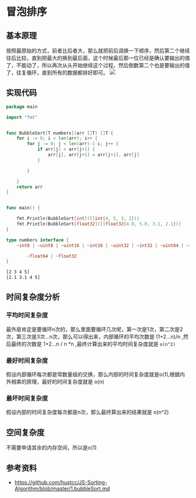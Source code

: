 # 冒泡排序
## 基本原理
按照最原始的方式，前者比后者大，那么就把前后调换一下顺序，然后第二个继续往后比较，直到把最大的换到最后面，这个时候最后那一位已经是确认要输出的值了，不能动了，所以再次从头开始继续这个过程，然后倒数第二个也是要输出的值了，往复循环，直到所有的数据都排好即可。
![](https://raw.githubusercontent.com/imgoogege/Sorting-Algorithm/master/res/bubbleSort.gif)
## 实现代码
```go
package main

import "fmt"


func BubbleSort[T numbers](arr []T) []T {
	for i := 0; i < len(arr); i++ {
		for j := 0; j < len(arr)-1-i; j++ {
			if arr[j] > arr[j+1] {
				arr[j], arr[j+1] = arr[j+1], arr[j]
			}

		}

	}
	return arr
}


func main() {

	fmt.Println(BubbleSort[int]([]int{4, 5, 3, 2}))
	fmt.Println(BubbleSort[float32]([]float32{4.0, 5.0, 3.1, 2.1}))
}

type numbers interface {
	~int8 | ~uint8 | ~uint16 | ~int16 | ~uint32 | ~int32 | ~uint64 | ~int64 | ~int | ~uint |

		~float64 | ~float32
}

```
```bash
[2 3 4 5]
[2.1 3.1 4 5]
```
## 时间复杂度分析
### 平均时间复杂度
最外层肯定是要循环n次的，那么里面要循环几次呢，第一次是1次，第二次是2次，第三次是3次...n次，那么可以得出来，内部循环的平均次数是 
(1+2...n)/n ,然后最终的次数是 1+2...n / n *n ,最终计算出来的平均时间复杂度就是 `o(n^2)`
### 最好时间复杂度
假设内部循环每次都是常数量级的交换，那么内部的时间复杂度就是o(1),根据内外相乘的原理，最好的时间复杂度就是 o(n)
### 最坏时间复杂度
假设内部的时间复杂度每次都是n次，那么最终算出来的结果就是 o(n^2)
## 空间复杂度
不需要申请其余的内存空间，所以是o(1)
## 参考资料
- https://github.com/hustcc/JS-Sorting-Algorithm/blob/master/1.bubbleSort.md